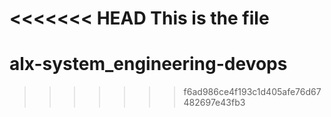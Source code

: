 <<<<<<< HEAD
This is the file
=======
# alx-system_engineering-devops
>>>>>>> f6ad986ce4f193c1d405afe76d67482697e43fb3
